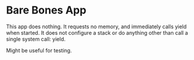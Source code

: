 Bare Bones App
==============

This app does nothing. It requests no memory, and immediately calls yield when
started. It does not configure a stack or do anything other than call a single
system call: yield.

Might be useful for testing.
